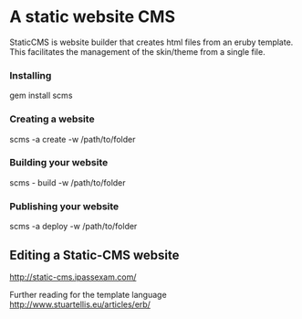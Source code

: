 A static website CMS
====================

StaticCMS is website builder that creates html files from an eruby template.  
This facilitates the management of the skin/theme from a single file.

### Installing 

gem install scms

### Creating a website 

scms -a create -w /path/to/folder

### Building your website 

scms - build -w /path/to/folder

### Publishing your website 

scms -a deploy -w /path/to/folder


Editing a Static-CMS website
----------------------------

http://static-cms.ipassexam.com/

Further reading for the template language
http://www.stuartellis.eu/articles/erb/
